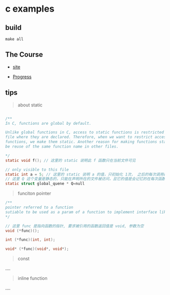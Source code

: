 c examples
==========

build
-----

```shell
make all
```

The Course
----------

- [site](https://www.runoob.com/cprogramming/c-tutorial.html)

- [Progress](https://www.runoob.com/cprogramming/c-functions.html)

tips
----

> about static

```c

/**
In C, functions are global by default. 

Unlike global functions in C, access to static functions is restricted to the 
file where they are declared. Therefore, when we want to restrict access to 
functions, we make them static. Another reason for making functions static can 
be reuse of the same function name in other files.

*/
static void f(); // 这里的 static 说明此 f 函数只在当前文件可见

// only visible to this file
static int a = 5; // 这里的 static 说明 a 的值，只初始化 1次， 之后的每次调用都在当前值的基础上变化，即使它被定义在函数的内部
// 这里 Q 这个变量是静态的，只能在声明所在的文件被访问，且它的值是会记忆的在每次函数调用间, 所以消息队列这种概念，就很适合声明为 static 的
static struct global_quene * Q=null
```

> funciton pointer

```c
/**
pointer referred to a function
sutiable to be used as a param of a function to implement interface like things
*/

// 这里 func 是指向函数的指针, 要求被引用的函数返回值是 void, 参数为空
void (*func)();

int (*func)(int, int);

void* (*func)(void*, void*);


```

> const

....

> inline function

....
